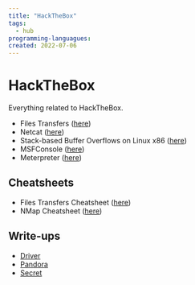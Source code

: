 ```yaml
---
title: "HackTheBox"
tags:
  - hub
programming-languagues:
created: 2022-07-06
---
```

# HackTheBox
Everything related to HackTheBox.

- Files Transfers ([here](notes/general/htb-file-transfers.md))
- Netcat ([here](notes/general/netcat.md))
- Stack-based Buffer Overflows on Linux x86 ([here](notes/general/htb-stack-based-overflow-linux.md))
- MSFConsole ([here](notes/general/htb-msfconsole-cheatsheet.md))
- Meterpreter ([here](notes/general/htb-meterpreter-cheatsheet.md))

## Cheatsheets
- Files Transfers Cheatsheet ([here](notes/general/htb-file-transfer-cheatsheet.md))
- NMap Cheatsheet ([here](notes/general/nmap-cheatsheet.md))

## Write-ups
- [Driver](notes/general/htb-driver.md)
- [Pandora](notes/general/htb-pandora.md)
- [Secret](notes/general/htb-secret.md)